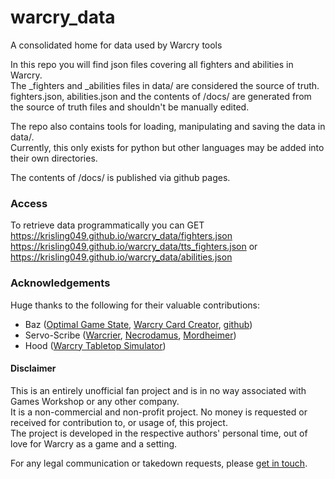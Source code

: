 # warcry_data
A consolidated home for data used by Warcry tools

In this repo you will find json files covering all fighters and abilities in Warcry.  
The _fighters and _abilities files in data/ are considered the source of truth.
fighters.json, abilities.json and the contents of /docs/ are generated from the source of truth files and shouldn't be
manually edited.

The repo also contains tools for loading, manipulating and saving the data in data/.  
Currently, this only exists for python but other languages may be added into their own directories.

The contents of /docs/ is published via github pages.

###   Access
To retrieve data programmatically you can GET  
https://krisling049.github.io/warcry_data/fighters.json  
https://krisling049.github.io/warcry_data/tts_fighters.json 
or  
https://krisling049.github.io/warcry_data/abilities.json

###  Acknowledgements
Huge thanks to the following for their valuable contributions:
- Baz ([Optimal Game State](https://www.youtube.com/@optimalgamestate), [Warcry Card Creator](https://barrysheppard.github.io/warcry-card-creator/), [github](https://github.com/barrysheppard))
- Servo-Scribe ([Warcrier](https://warcrier.net/), [Necrodamus](https://necrodamus.org/), [Mordheimer](https://mordheimer.net/))
- Hood ([Warcry Tabletop Simulator](https://steamcommunity.com/sharedfiles/filedetails/?id=3328937378))

####  Disclaimer
This is an entirely unofficial fan project and is in no way associated with Games Workshop or any other company.  
It is a non-commercial and non-profit project. No money is requested or received for contribution to, or usage of, this project.  
The project is developed in the respective authors' personal time, out of love for Warcry as a game and a setting.

For any legal communication or takedown requests, please [get in touch](https://github.com/krisling049).

